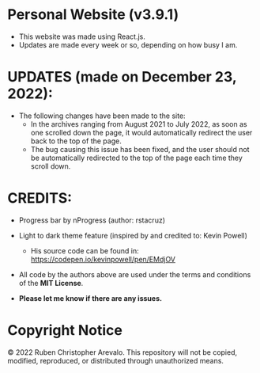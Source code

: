 # Personal Website (v3.9.1)

* This website was made using React.js.
* Updates are made every week or so, depending on how busy I am.

# UPDATES (made on December 23, 2022):

* The following changes have been made to the site:
  * In the archives ranging from August 2021 to July 2022, as soon as one scrolled down the page, it would automatically redirect the user back to the top of the page.
  * The bug causing this issue has been fixed, and the user should not be automatically redirected to the top of the page each time they scroll down.

# CREDITS:
* Progress bar by nProgress (author: rstacruz)

* Light to dark theme feature (inspired by and credited to: Kevin Powell)
  * His source code can be found in: https://codepen.io/kevinpowell/pen/EMdjOV

* All code by the authors above are used under the terms and conditions of the **MIT License**.
* **Please let me know if there are any issues.**

# Copyright Notice

© 2022 Ruben Christopher Arevalo. This repository will not be copied, modified, reproduced, or distributed through unauthorized means.
